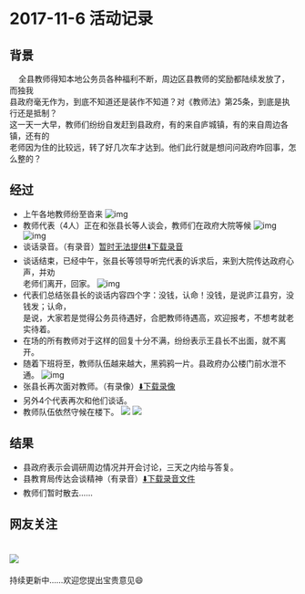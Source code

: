 # 2017-11-6 活动记录
## 背景
    全县教师得知本地公务员各种福利不断，周边区县教师的奖励都陆续发放了，而独我<br/>
县政府毫无作为，到底不知道还是装作不知道？对《教师法》第25条，到底是执行还是抵制？<br/>
这一天一大早，教师们纷纷自发赶到县政府，有的来自庐城镇，有的来自周边各镇，还有的<br/>
老师因为住的比较远，转了好几次车才达到。他们此行就是想问问政府咋回事，怎么整的？<br/>
## 经过
- 上午各地教师纷至沓来
![img](https://github.com/25thAssociation/LuJiang/blob/master/2017-11-6-Activity/IMG_20171106_090836.jpg)
- 教师代表（4人）正在和张县长等人谈会，教师们在政府大院等候
![img](https://github.com/25thAssociation/LuJiang/blob/master/2017-11-6-Activity/IMG_20171106_091859.jpg)
![img](https://github.com/25thAssociation/LuJiang/blob/master/2017-11-6-Activity/IMG_20171106_091904.jpg)
- 谈话录音。（有录音）[暂时无法提供:arrow_down:下载录音]()
- 谈话结束，已经中午，张县长等领导听完代表的诉求后，来到大院传达政府心声，并劝<br/>
老师们离开，回家。
![img](https://github.com/25thAssociation/LuJiang/blob/master/2017-11-6-Activity/20171106mmexport1515475747087.jpg)
- 代表们总结张县长的谈话内容四个字：没钱，认命！没钱，是说庐江县穷，没钱发；认命，<br/>
是说，大家若是觉得公务员待遇好，合肥教师待遇高，欢迎报考，不想考就老实待着。
- 在场的所有教师对于这样的回复十分不满，纷纷表示王县长不出面，就不离开。
- 随着下班将至，教师队伍越来越大，黑鸦鸦一片。县政府办公楼门前水泄不通。
![img](https://github.com/25thAssociation/LuJiang/blob/master/2017-11-6-Activity/IMG_20171106_162505.jpg)
- 张县长再次面对教师。（有录像）[:arrow_down:下载录像](https://github.com/25thAssociation/LuJiang/blob/master/2017-11-6-Activity/%E5%BC%A0%E5%8E%BF%E9%95%BF%E5%9C%A8%E5%8A%9E%E5%85%AC%E6%A5%BC%E5%89%8D%E9%9D%A2%E5%AF%B9%E6%95%99%E5%B8%88.mp4)
- 另外4个代表再次和他们谈话。
- 教师队伍依然守候在楼下。
![](https://github.com/25thAssociation/LuJiang/blob/master/2017-11-6-Activity/20171106mmexport1515475734187.jpg)
![](https://github.com/25thAssociation/LuJiang/blob/master/2017-11-6-Activity/20171106mmexport1515475740840.jpg)
## 结果
- 县政府表示会调研周边情况并开会讨论，三天之内给与答复。
- 县教育局传达会谈精神（有录音）[:arrow_down:下载录音文件](https://github.com/25thAssociation/LuJiang/blob/master/2017-11-6-Activity/%E4%B8%8B%E5%8D%88%207%E6%97%B62%E5%88%86%20.3gpp)
- 教师们暂时散去……
## 网友关注
![](https://github.com/25thAssociation/LuJiang/blob/master/2017-11-6-Activity/%E8%B6%85%E7%BA%A7%E6%88%AA%E5%B1%8F_20171106_193759.png)
====
持续更新中……欢迎您提出宝贵意见:smile:
